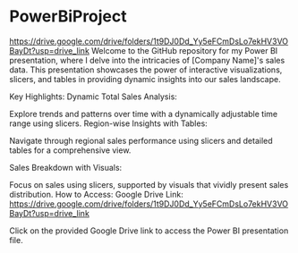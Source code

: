 # PowerBiProject
https://drive.google.com/drive/folders/1t9DJ0Dd_Yy5eFCmDsLo7ekHV3VOBayDt?usp=drive_link
Welcome to the GitHub repository for my Power BI presentation, where I delve into the intricacies of [Company Name]'s sales data. This presentation showcases the power of interactive visualizations, slicers, and tables in providing dynamic insights into our sales landscape.

Key Highlights:
Dynamic Total Sales Analysis:

Explore trends and patterns over time with a dynamically adjustable time range using slicers.
Region-wise Insights with Tables:

Navigate through regional sales performance using slicers and detailed tables for a comprehensive view.

Sales Breakdown with Visuals:

Focus on sales using slicers, supported by visuals that vividly present sales distribution.
How to Access:
Google Drive Link:
https://drive.google.com/drive/folders/1t9DJ0Dd_Yy5eFCmDsLo7ekHV3VOBayDt?usp=drive_link

Click on the provided Google Drive link to access the Power BI presentation file.
